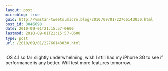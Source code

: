```yaml
---
layout: post
microblog: true
guid: http://vmstan-tweets.micro.blog/2010/09/01/22766143030.html
post_id: 3046698
date: 2010-09-01T21:15:57-0600
lastmod: 2010-09-01T21:15:57-0600
type: post
url: /2010/09/01/22766143030.html
---
```

iOS 4.1 so far slightly underwhelming, wish I still had my iPhone 3G to see if performance is any better. Will test more features tomorrow.

